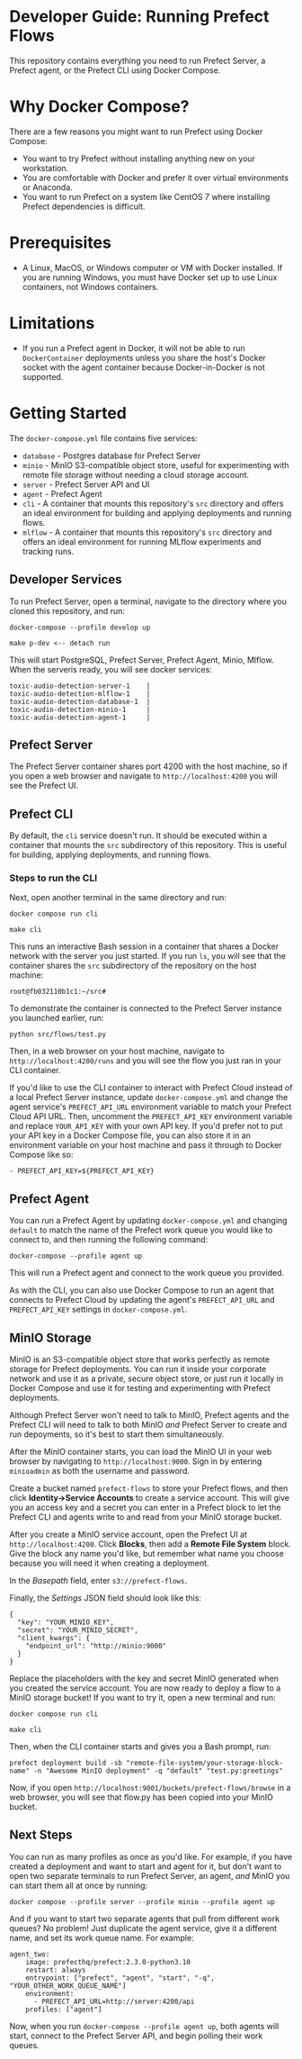 # Developer Guide: Running Prefect Flows

This repository contains everything you need to run Prefect Server, a Prefect agent, or the Prefect CLI using Docker Compose. 

# Why Docker Compose?

There are a few reasons you might want to run Prefect using Docker Compose:
* You want to try Prefect without installing anything new on your workstation. 
* You are comfortable with Docker and prefer it over virtual environments or Anaconda. 
* You want to run Prefect on a system like CentOS 7 where installing Prefect dependencies is difficult.

# Prerequisites

* A Linux, MacOS, or Windows computer or VM with Docker installed. If you are running Windows, you must have Docker set up to use Linux containers, not Windows containers.

# Limitations

* If you run a Prefect agent in Docker, it will not be able to run `DockerContainer` deployments unless you share the host's Docker socket with the agent container because Docker-in-Docker is not supported. 

# Getting Started

The `docker-compose.yml` file contains five services:
* `database` - Postgres database for Prefect Server
* `minio` - MinIO S3-compatible object store, useful for experimenting with remote file storage without needing a cloud storage account.
* `server` - Prefect Server API and UI
* `agent` - Prefect Agent
* `cli` - A container that mounts this repository's `src` directory and offers an ideal environment for building and applying deployments and running flows. 
* `mlflow` - A container that mounts this repository's `src` directory and offers an ideal environment for running MLflow experiments and tracking runs.

## Developer Services
To run Prefect Server, open a terminal, navigate to the directory where you cloned this repository, and run:

```
docker-compose --profile develop up

make p-dev <-- detach run
```

This will start PostgreSQL, Prefect Server, Prefect Agent, Minio, Mlflow. When the serveris ready, you will see docker services:

```
toxic-audio-detection-server-1    | 
toxic-audio-detection-mlflow-1    | 
toxic-audio-detection-database-1  |
toxic-audio-detection-minio-1     |
toxic-audio-detection-agent-1     | 

```
## Prefect Server

The Prefect Server container shares port 4200 with the host machine, so if you open a web browser and navigate to `http://localhost:4200` you will see the Prefect UI.

## Prefect CLI

By default, the `cli` service doesn't run. It should be executed within a container that mounts the `src` subdirectory of this repository. This is useful for building, applying deployments, and running flows.

### Steps to run the CLI
Next, open another terminal in the same directory and run:

```
docker compose run cli

make cli
```

This runs an interactive Bash session in a container that shares a Docker network with the server you just started. If you run `ls`, you will see that the container shares the `src` subdirectory of the repository on the host machine:

```
root@fb032110b1c1:~/src#
```

To demonstrate the container is connected to the Prefect Server instance you launched earlier, run:

```
python src/flows/test.py
```

Then, in a web browser on your host machine, navigate to `http://localhost:4200/runs` and you will see the flow you just ran in your CLI container.

If you'd like to use the CLI container to interact with Prefect Cloud instead of a local Prefect Server instance, update `docker-compose.yml` and change the agent service's `PREFECT_API_URL` environment variable to match your Prefect Cloud API URL. Then, uncomment the `PREFECT_API_KEY` environment variable and replace `YOUR_API_KEY` with your own API key. If you'd prefer not to put your API key in a Docker Compose file, you can also store it in an environment variable on your host machine and pass it through to Docker Compose like so:

```
- PREFECT_API_KEY=${PREFECT_API_KEY}
```

## Prefect Agent

You can run a Prefect Agent by updating `docker-compose.yml` and changing `default` to match the name of the Prefect work queue you would like to connect to, and then running the following command:

```
docker-compose --profile agent up
```

This will run a Prefect agent and connect to the work queue you provided. 

As with the CLI, you can also use Docker Compose to run an agent that connects to Prefect Cloud by updating the agent's `PREFECT_API_URL` and `PREFECT_API_KEY` settings in `docker-compose.yml`.

## MinIO Storage

MinIO is an S3-compatible object store that works perfectly as remote storage for Prefect deployments. You can run it inside your corporate network and use it as a private, secure object store, or just run it locally in Docker Compose and use it for testing and experimenting with Prefect deployments. 



Although Prefect Server won't need to talk to MinIO, Prefect agents and the Prefect CLI will need to talk to both MinIO _and_ Prefect Server to create and run depoyments, so it's best to start them simultaneously.

After the MinIO container starts, you can load the MinIO UI in your web browser by navigating to `http://localhost:9000`. Sign in by entering `minioadmin` as both the username and password. 

Create a bucket named `prefect-flows` to store your Prefect flows, and then click **Identity->Service Accounts** to create a service account. This will give you an access key and a secret you can enter in a Prefect block to let the Prefect CLI and agents write to and read from your MinIO storage bucket.

After you create a MinIO service account, open the Prefect UI at `http://localhost:4200`. Click **Blocks**, then add a **Remote File System** block. Give the block any name you'd like, but remember what name you choose because you will need it when creating a deployment. 

In the *Basepath* field, enter `s3://prefect-flows`.

Finally, the *Settings* JSON field should look like this:

```
{
  "key": "YOUR_MINIO_KEY",
  "secret": "YOUR_MINIO_SECRET",
  "client_kwargs": {
    "endpoint_url": "http://minio:9000"
  }
}
```
Replace the placeholders with the key and secret MinIO generated when you created the service account. You are now ready to deploy a flow to a MinIO storage bucket! If you want to try it, open a new terminal and run:

```
docker compose run cli

make cli
```

Then, when the CLI container starts and gives you a Bash prompt, run:

```
prefect deployment build -sb "remote-file-system/your-storage-block-name" -n "Awesome MinIO deployment" -q "default" "test.py:greetings"
```

Now, if you open `http://localhost:9001/buckets/prefect-flows/browse` in a web browser, you will see that flow.py has been copied into your MinIO bucket.

## Next Steps

You can run as many profiles as once as you'd like. For example, if you have created a deployment and want to start and agent for it, but don't want to open two separate terminals to run Prefect Server, an agent, *and* MinIO you can start them all at once by running: 

```
docker compose --profile server --profile minio --profile agent up
```

And if you want to start two separate agents that pull from different work queues? No problem! Just duplicate the agent service, give it a different name, and set its work queue name. For example:

```
agent_two:
    image: prefecthq/prefect:2.3.0-python3.10
    restart: always
    entrypoint: ["prefect", "agent", "start", "-q", "YOUR_OTHER_WORK_QUEUE_NAME"]
    environment:
      - PREFECT_API_URL=http://server:4200/api
    profiles: ["agent"]
```
Now, when you run `docker-compose --profile agent up`, both agents will start, connect to the Prefect Server API, and begin polling their work queues.
